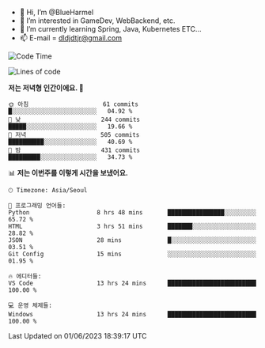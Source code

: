 - 👋 Hi, I’m @BlueHarmel
- 👀 I’m interested in GameDev, WebBackend, etc.
- 🌱 I’m currently learning Spring, Java, Kubernetes ETC...
- 📫 E-mail = dldjdtjr@gmail.com
  <!--START_SECTION:waka-->
![Code Time](http://img.shields.io/badge/Code%20Time-245%20hrs%2056%20mins-blue)

![Lines of code](https://img.shields.io/badge/%EC%A0%80%EB%8A%94%20%EC%97%AC%ED%83%9C%EA%B9%8C%EC%A7%80%20-38.4%20million%20%EC%A4%84%EC%9D%98%20%EC%BD%94%EB%93%9C%EB%A5%BC%20%EC%9E%91%EC%84%B1%ED%96%88%EC%96%B4%EC%9A%94.-blue)

**저는 저녁형 인간이에요. 🦉** 

```text
🌞 아침                     61 commits          █░░░░░░░░░░░░░░░░░░░░░░░░   04.92 % 
🌆 낮　                     244 commits         █████░░░░░░░░░░░░░░░░░░░░   19.66 % 
🌃 저녁                     505 commits         ██████████░░░░░░░░░░░░░░░   40.69 % 
🌙 밤　                     431 commits         █████████░░░░░░░░░░░░░░░░   34.73 % 
```


📊 **저는 이번주를 이렇게 시간을 보냈어요.** 

```text
🕑︎ Timezone: Asia/Seoul

💬 프로그래밍 언어들: 
Python                   8 hrs 48 mins       ████████████████░░░░░░░░░   65.72 % 
HTML                     3 hrs 51 mins       ███████░░░░░░░░░░░░░░░░░░   28.82 % 
JSON                     28 mins             █░░░░░░░░░░░░░░░░░░░░░░░░   03.51 % 
Git Config               15 mins             ░░░░░░░░░░░░░░░░░░░░░░░░░   01.95 % 

🔥 에디터들: 
VS Code                  13 hrs 24 mins      █████████████████████████   100.00 % 

💻 운영 체제들: 
Windows                  13 hrs 24 mins      █████████████████████████   100.00 % 
```


 Last Updated on 01/06/2023 18:39:17 UTC
<!--END_SECTION:waka-->
<!---
BlueHarmel/BlueHarmel is a ✨ special ✨ repository because its `README.md` (this file) appears on your GitHub profile.
You can click the Preview link to take a look at your changes.
--->

